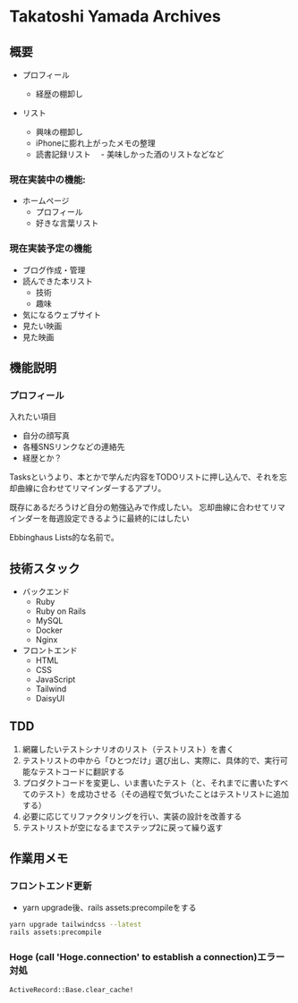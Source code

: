# Takatoshi Yamada Archives

## 概要

- プロフィール
  - 経歴の棚卸し

- リスト
  - 興味の棚卸し
  - iPhoneに膨れ上がったメモの整理
  - 読書記録リスト
　- 美味しかった酒のリストなどなど

### 現在実装中の機能:

- ホームページ
  - プロフィール
  - 好きな言葉リスト

### 現在実装予定の機能

- ブログ作成・管理
- 読んできた本リスト
  - 技術
  - 趣味
- 気になるウェブサイト
- 見たい映画
- 見た映画

## 機能説明

### プロフィール

入れたい項目
- 自分の顔写真
- 各種SNSリンクなどの連絡先
- 経歴とか？

Tasksというより、本とかで学んだ内容をTODOリストに押し込んで、それを忘却曲線に合わせてリマインダーするアプリ。

既存にあるだろうけど自分の勉強込みで作成したい。
忘却曲線に合わせてリマインダーを毎週設定できるように最終的にはしたい

Ebbinghaus Lists的な名前で。

### 

## 技術スタック

- バックエンド
  - Ruby
  - Ruby on Rails
  - MySQL
  - Docker
  - Nginx
- フロントエンド
  - HTML
  - CSS
  - JavaScript
  - Tailwind
  - DaisyUI

## TDD

1. 網羅したいテストシナリオのリスト（テストリスト）を書く
2. テストリストの中から「ひとつだけ」選び出し、実際に、具体的で、実行可能なテストコードに翻訳する
3. プロダクトコードを変更し、いま書いたテスト（と、それまでに書いたすべてのテスト）を成功させる（その過程で気づいたことはテストリストに追加する）
4. 必要に応じてリファクタリングを行い、実装の設計を改善する
5. テストリストが空になるまでステップ2に戻って繰り返す

## 作業用メモ

### フロントエンド更新

- yarn upgrade後、rails assets:precompileをする

```bash
yarn upgrade tailwindcss --latest
rails assets:precompile
```

### Hoge (call 'Hoge.connection' to establish a connection)エラー対処

```pry
ActiveRecord::Base.clear_cache!
```
